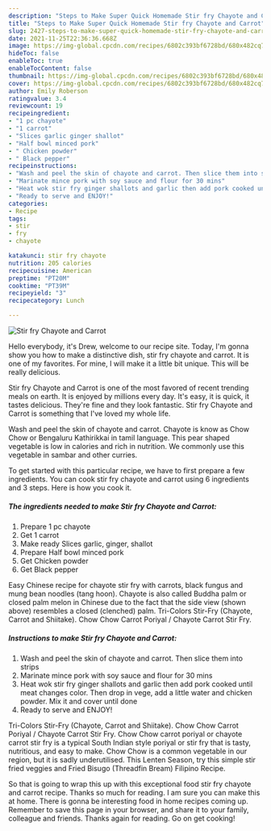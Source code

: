 ```yaml
---
description: "Steps to Make Super Quick Homemade Stir fry Chayote and Carrot"
title: "Steps to Make Super Quick Homemade Stir fry Chayote and Carrot"
slug: 2427-steps-to-make-super-quick-homemade-stir-fry-chayote-and-carrot
date: 2021-11-25T22:36:36.668Z
image: https://img-global.cpcdn.com/recipes/6802c393bf6728bd/680x482cq70/stir-fry-chayote-and-carrot-recipe-main-photo.jpg
hideToc: false
enableToc: true
enableTocContent: false
thumbnail: https://img-global.cpcdn.com/recipes/6802c393bf6728bd/680x482cq70/stir-fry-chayote-and-carrot-recipe-main-photo.jpg
cover: https://img-global.cpcdn.com/recipes/6802c393bf6728bd/680x482cq70/stir-fry-chayote-and-carrot-recipe-main-photo.jpg
author: Emily Roberson
ratingvalue: 3.4
reviewcount: 19
recipeingredient:
- "1 pc chayote"
- "1 carrot"
- "Slices garlic ginger shallot"
- "Half bowl minced pork"
- " Chicken powder"
- " Black pepper"
recipeinstructions:
- "Wash and peel the skin of chayote and carrot. Then slice them into strips"
- "Marinate mince pork with soy sauce and flour for 30 mins"
- "Heat wok stir fry ginger shallots and garlic then add pork cooked until meat changes color. Then drop in vege, add a little water and chicken powder. Mix it and cover until done"
- "Ready to serve and ENJOY!"
categories:
- Recipe
tags:
- stir
- fry
- chayote

katakunci: stir fry chayote 
nutrition: 205 calories
recipecuisine: American
preptime: "PT20M"
cooktime: "PT39M"
recipeyield: "3"
recipecategory: Lunch

---
```



![Stir fry Chayote and Carrot](https://img-global.cpcdn.com/recipes/6802c393bf6728bd/680x482cq70/stir-fry-chayote-and-carrot-recipe-main-photo.jpg)

Hello everybody, it's Drew, welcome to our recipe site. Today, I'm gonna show you how to make a distinctive dish, stir fry chayote and carrot. It is one of my favorites. For mine, I will make it a little bit unique. This will be really delicious.

Stir fry Chayote and Carrot is one of the most favored of recent trending meals on earth. It is enjoyed by millions every day. It's easy, it is quick, it tastes delicious. They're fine and they look fantastic. Stir fry Chayote and Carrot is something that I've loved my whole life.

Wash and peel the skin of chayote and carrot. Chayote is know as Chow Chow or Bengaluru Kathirikkai in tamil language. This pear shaped vegetable is low in calories and rich in nutrition. We commonly use this vegetable in sambar and other curries.


To get started with this particular recipe, we have to first prepare a few ingredients. You can cook stir fry chayote and carrot using 6 ingredients and 3 steps. Here is how you cook it.

<!--inarticleads1-->

##### The ingredients needed to make Stir fry Chayote and Carrot:

1. Prepare 1 pc chayote
1. Get 1 carrot
1. Make ready Slices garlic, ginger, shallot
1. Prepare Half bowl minced pork
1. Get  Chicken powder
1. Get  Black pepper


Easy Chinese recipe for chayote stir fry with carrots, black fungus and mung bean noodles (tang hoon). Chayote is also called Buddha palm or closed palm melon in Chinese due to the fact that the side view (shown above) resembles a closed (clenched) palm. Tri-Colors Stir-Fry (Chayote, Carrot and Shiitake). Chow Chow Carrot Poriyal / Chayote Carrot Stir Fry. 

<!--inarticleads2-->

##### Instructions to make Stir fry Chayote and Carrot:

1. Wash and peel the skin of chayote and carrot. Then slice them into strips
1. Marinate mince pork with soy sauce and flour for 30 mins
1. Heat wok stir fry ginger shallots and garlic then add pork cooked until meat changes color. Then drop in vege, add a little water and chicken powder. Mix it and cover until done
1. Ready to serve and ENJOY!

Tri-Colors Stir-Fry (Chayote, Carrot and Shiitake). Chow Chow Carrot Poriyal / Chayote Carrot Stir Fry. Chow Chow carrot poriyal or chayote carrot stir fry is a typical South Indian style poriyal or stir fry that is tasty, nutritious, and easy to make. Chow Chow is a common vegetable in our region, but it is sadly underutilised. This Lenten Season, try this simple stir fried veggies and Fried Bisugo (Threadfin Bream) Filipino Recipe. 

So that is going to wrap this up with this exceptional food stir fry chayote and carrot recipe. Thanks so much for reading. I am sure you can make this at home. There is gonna be interesting food in home recipes coming up. Remember to save this page in your browser, and share it to your family, colleague and friends. Thanks again for reading. Go on get cooking!
